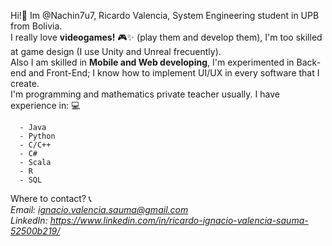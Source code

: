 Hi!👋 Im @Nachin7u7, Ricardo Valencia, System Engineering student in UPB from Bolivia.\
I really love **videogames!** 🎮✨ (play them and develop them), I'm too skilled at game design (I use Unity and Unreal frecuently).\
Also I am skilled in **Mobile and Web developing**, I'm experimented in Back-end and Front-End; I know how to implement UI/UX in every software that I create.\
I'm programming and mathematics private teacher usually.
  I have experience in: 💻
  ```
    - Java
    - Python
    - C/C++
    - C#
    - Scala
    - R
    - SQL
 ```
  
Where to contact? 📞\
  *Email: ignacio.valencia.sauma@gmail.com* \
  *LinkedIn: https://www.linkedin.com/in/ricardo-ignacio-valencia-sauma-52500b219/*
